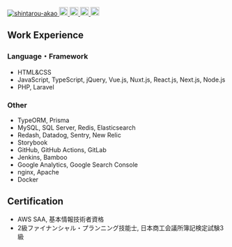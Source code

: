 <p align="left"> 
  <a href="https://github.com/shintarou-akao/shintarou-akao/">
    <img src="https://komarev.com/ghpvc/?username=shintarou-akao" alt="shintarou-akao" />
  </a>
  <a href="https://github.com/shintarou-akao">
    <img height="20" src="https://img.shields.io/github/followers/shintarou-akao?label=follow&logo=github&style=flat" />
  </a>
  <a href="http://qiita.com/shintarou-akao">
    <img height="20" src="https://qiita-badge.apiapi.app/s/shintarou-akao/posts.svg" />
  </a>
  <a href="https://qiita.com/shintarou-akao/contributions">
    <img height="20" src="https://qiita-badge.apiapi.app/s/shintarou-akao/contributions.svg" />
  </a>
  <a href="https://www.codewars.com/users/shintaro-akao">
    <img height="20" src="https://www.codewars.com/users/shintaro-akao/badges/small" />
  </a>
</p>

<div>
  <h2>Work Experience</h2>
  <div>
    <h3>Language・Framework</h3>
    <ul>
      <li>HTML&CSS</li>
      <li>JavaScript, TypeScript, jQuery, Vue.js, Nuxt.js, React.js, Next.js, Node.js</li>
      <li>PHP, Laravel</li>
    </ul>
  </div>
  <div>
    <h3>Other</h3>
    <ul>
      <li>TypeORM, Prisma</li>
      <li>MySQL, SQL Server, Redis, Elasticsearch</li>
      <li>Redash, Datadog, Sentry, New Relic</li>
      <li>Storybook</li>
      <li>GitHub, GitHub Actions, GitLab</li>
      <li>Jenkins, Bamboo</li>
      <li>Google Analytics, Google Search Console</li>
      <li>nginx, Apache</li>
      <li>Docker</li>
    </ul>
  </div>
</div>
<div>
  <h2>Certification</h2>
  <ul>
    <li>AWS SAA, 基本情報技術者資格</li>
    <li>2級ファイナンシャル・プランニング技能士, 日本商工会議所簿記検定試験3級</li>
  </ul>
</div>
